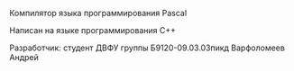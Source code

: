 Компилятор языка программирования Pascal

Написан на языке программирования C++

Разработчик: студент ДВФУ группы Б9120-09.03.03пикд Варфоломеев Андрей
